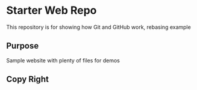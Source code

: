# Starter Web Repo

This repository is for showing how Git and GitHub work, rebasing example

## Purpose

Sample website with plenty of files for demos

## Copy Right
